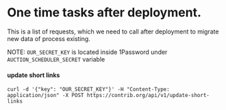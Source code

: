# One time tasks after deployment.

This is a list of requests, which we need to call after deployment to migrate new data of process existing.

NOTE: `OUR_SECRET_KEY` is located inside 1Password under `AUCTION_SCHEDULER_SECRET` variable

#### update short links

```
curl -d '{"key": "OUR_SECRET_KEY"}' -H "Content-Type: application/json" -X POST https://contrib.org/api/v1/update-short-links
```
